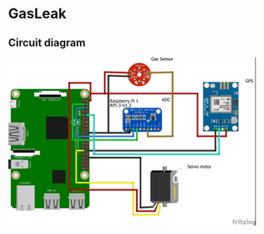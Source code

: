 # GasLeak


## Circuit diagram
 ![circuit diagram](https://github.com/gharishkumar/GasLeak/blob/main/gas_leak_bb.jpg?raw=true)

